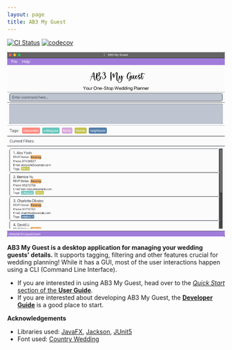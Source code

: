 ```yaml
---
layout: page
title: AB3 My Guest
---
```


[![CI Status](https://github.com/se-edu/addressbook-level3/workflows/Java%20CI/badge.svg)](https://github.com/se-edu/addressbook-level3/actions)
[![codecov](https://codecov.io/gh/se-edu/addressbook-level3/branch/master/graph/badge.svg)](https://codecov.io/gh/se-edu/addressbook-level3)

![Ui.png](images/Ui.png)

**AB3 My Guest is a desktop application for managing your wedding guests' details.** It supports tagging, filtering and other features crucial for wedding planning! While it has a GUI, most of the user interactions happen using a CLI (Command Line Interface).

* If you are interested in using AB3 My Guest, head over to the [_Quick Start_ section of the **User Guide**](UserGuide.html#quick-start).
* If you are interested about developing AB3 My Guest, the [**Developer Guide**](DeveloperGuide.html) is a good place to start.


**Acknowledgements**

* Libraries used: [JavaFX](https://openjfx.io/), [Jackson](https://github.com/FasterXML/jackson), [JUnit5](https://github.com/junit-team/junit5)
* Font used: [Country Wedding](https://www.dafont.com/country-wedding.font)
